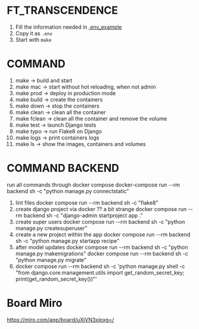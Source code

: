 # FT_TRANSCENDENCE
1. Fill the information needed in [.env_example](.env_example)
2. Copy it as `.env`
3. Start with `make`

# COMMAND 
1. make         -> build and start
2. make mac     -> start without hot reloading, when not admin
3. make prod    -> deploy in production mode
4. make build   -> create the containers
5. make down    -> stop the containers
6. make clean   -> clean all the container
7. make fclean  -> clean all the container and remove the volume
8. make test    -> launch Django tests
9. make typo    -> run Flake8 on Django
10. make logs    -> print containers logs
11. make ls     -> show the images, containers and volumes

# COMMAND BACKEND
run all commands through docker compose docker-compose run --rm backend sh -c "python manage.py connectstatic"

1. lint files docker compose run --rm backend sh -c "flake8"
2. create django project via docker ?? a bit strange docker compose run --rm backend sh -c "django-admin startproject app ."
3. create super users docker compose run --rm backend sh -c "python manage.py createsuperuser"
4. create a new project within the app docker compose run --rm backend sh -c "python manage.py startapp recipe"
5. after model updates docker compose run --rm backend sh -c "python manage.py makemigrations" docker compose run --rm backend sh -c "python manage.py migrate"
6. docker compose run --rm backend sh -c 'python manage.py shell -c "from django.core.management.utils import get_random_secret_key; print(get_random_secret_key())"'

# Board Miro
https://miro.com/app/board/uXjVN3xjpxg=/
